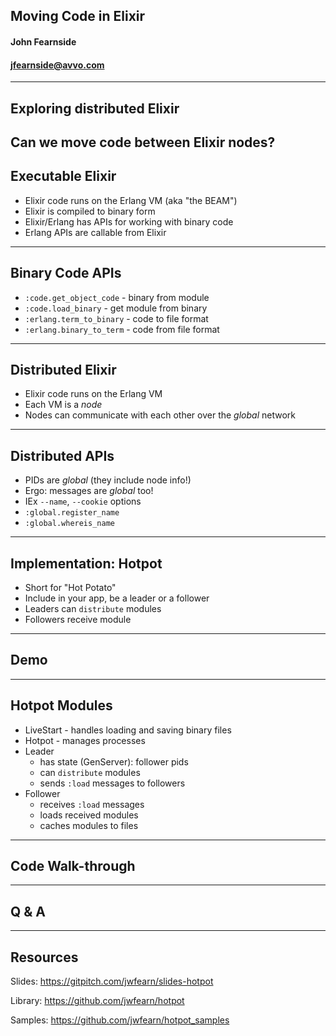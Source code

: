 ## Moving Code in Elixir

#### John Fearnside
#### jfearnside@avvo.com
---
Exploring distributed Elixir
---
Can we move code between Elixir nodes?
---
## Executable Elixir
- Elixir code runs on the Erlang VM (aka "the BEAM")
- Elixir is compiled to binary form
- Elixir/Erlang has APIs for working with binary code
- Erlang APIs are callable from Elixir
---
## Binary Code APIs
- `:code.get_object_code` - binary from module
- `:code.load_binary` - get module from binary
- `:erlang.term_to_binary` - code to file format
- `:erlang.binary_to_term` - code from file format
---
## Distributed Elixir
- Elixir code runs on the Erlang VM
- Each VM is a _node_
- Nodes can communicate with each other over the _global_ network
---
## Distributed APIs
- PIDs are _global_ (they include node info!)
- Ergo: messages are _global_ too!
- IEx `--name`, `--cookie` options
- `:global.register_name`
- `:global.whereis_name`
---
## Implementation: Hotpot
- Short for "Hot Potato"
- Include in your app, be a leader or a follower
- Leaders can `distribute` modules
- Followers receive module
---
## Demo
---
## Hotpot Modules
- LiveStart - handles loading and saving binary files
- Hotpot - manages processes
- Leader
  - has state (GenServer): follower pids
  - can `distribute` modules
  - sends `:load` messages to followers
- Follower
  - receives `:load` messages
  - loads received modules
  - caches modules to files
---
## Code Walk-through
---
## Q & A
---
## Resources
Slides: https://gitpitch.com/jwfearn/slides-hotpot

Library: https://github.com/jwfearn/hotpot

Samples: https://github.com/jwfearn/hotpot_samples

<!--
# TODO

```bash
myip () { ipconfig getifaddr en0; }
iex --name leader@$(myip) --cookie cookie -S mix
```



``` Node.connect :"worker@10.3.17.24"```

get the remote pid:
```
john_pid = :global.whereis_name(:johnny)
```

create the anonymous function that will load the code
```
fun = fn(mod, path, bin) -> :code.load_binary(mod, path, bin) end
```

get the object code of the module
```{mod, bin, path} = :code.get_object_code(Foo)```

Send a message to the pid to fun the anonymous function
```send(john_pid, {:r, fun, [mod, path, bin]})```

I bet we could do the same thing with an rpc call

```
iex --name master@10.3.17.68 --cookie abc123 -S mix
```
 
```
:global.register_name(:skyler, self())
```

```
receive do {:r, fun, args} -> apply(fun, args) end
```

http://erlang.org/documentation/doc-5.5.1/lib/kernel-2.11.1/doc/html/erl_prim_loader.html



Process APIs:
=================
Kernel.{spawn, spawn_link, spawn_monitor, self, send}
Process.*
Registry.*
-->
